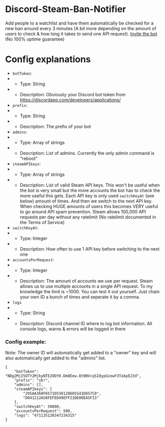# Discord-Steam-Ban-Notifier

Add people to a watchlist and have them automatically be checked for a new ban around every 3 minutes (A bit more depending on the amount of users to check & how long it takes to send one API request).
[Invite the bot](https://discordapp.com/oauth2/authorize?client_id=471050678794715136&permissions=19456&scope=bot) (No 100% uptime guarantee)

# Config explanations
- `botToken`:
- - Type: String
- - Description: Obviously your Discord bot token from https://discordapp.com/developers/applications/
- `prefix`:
- - Type: String
- - Description: The prefix of your bot
- `admins`:
- - Type: Array of strings
- - Description: List of admins. Currently the only admin command is "reboot"
- `steamAPIkeys`:
- - Type: Array of strings
- - Description: List of valid Steam API keys. This won't be useful when the bot is very small but the more accounts the bot has to check the more useful this gets. Each API key is only used `switchKeyAt` (see below) amount of times. And then we switch to the next API key. When checking HUGE amounts of users this becomes VERY useful to go around API spam prevention. Steam allows 100,000 API requests per day without any ratelimit (No ratelimit documented in the Terms of Service)
- `switchKeyAt`:
- - Type: Integer
- - Description: How often to use 1 API key before switching to the next one
- `accountsPerRequest`:
- - Type: Integer
- - Description: The amount of accounts we use per request. Steam allows us to use multiple accounts in a single API request. To my knowledge the limit is ~1000. You can test it out yourself. Just chain your own ID a bunch of times and seperate it by a comma.
- `logs`
- - Type: String
- - Description: Discord channel ID where to log bot information. All console logs, warns & errors will be logged in there

### Config example:

Note: The owner ID will automatically get added to a "owner" key and will also automatically get added to the "admins" list.

```
{
	"botToken": "NDg2MjI5OTY2MjkyNTE2ODY0.Dm8Eew.Qt0BVcqSI8ypGzewF3TakpE23d",
	"prefix": "sb!",
	"admins": [],
	"steamAPIkeys": [
		"295AA368F6571D5381Z860SS41D857C0",
		"D041212AS8FEFED49EFF21DE00EASFI3"
	],
	"switchKeyAt": 50000,
	"accountsPerRequest": 500,
	"logs": "471135120347234315"
}
```
